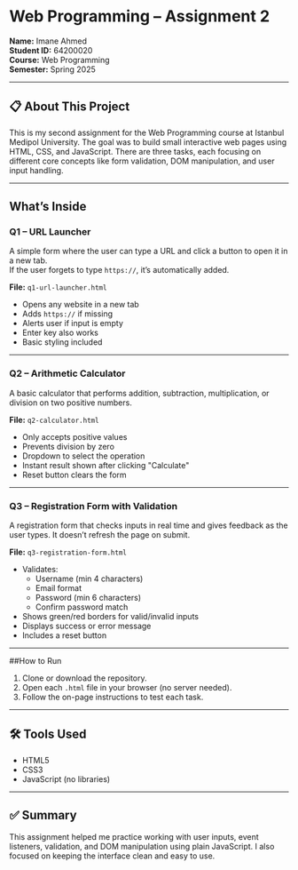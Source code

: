 # Web Programming – Assignment 2

**Name:** Imane Ahmed  
**Student ID:** 64200020  
**Course:** Web Programming  
**Semester:** Spring 2025

---

## 📋 About This Project

This is my second assignment for the Web Programming course at Istanbul Medipol University. The goal was to build small interactive web pages using HTML, CSS, and JavaScript. There are three tasks, each focusing on different core concepts like form validation, DOM manipulation, and user input handling.

---

## What’s Inside

### Q1 – URL Launcher

A simple form where the user can type a URL and click a button to open it in a new tab.  
If the user forgets to type `https://`, it’s automatically added.

**File:** `q1-url-launcher.html`

- Opens any website in a new tab
- Adds `https://` if missing
- Alerts user if input is empty
- Enter key also works
- Basic styling included

---

### Q2 – Arithmetic Calculator

A basic calculator that performs addition, subtraction, multiplication, or division on two positive numbers.

**File:** `q2-calculator.html`

- Only accepts positive values
- Prevents division by zero
- Dropdown to select the operation
- Instant result shown after clicking "Calculate"
- Reset button clears the form

---

### Q3 – Registration Form with Validation

A registration form that checks inputs in real time and gives feedback as the user types. It doesn’t refresh the page on submit.

**File:** `q3-registration-form.html`

- Validates:
  - Username (min 4 characters)
  - Email format
  - Password (min 6 characters)
  - Confirm password match
- Shows green/red borders for valid/invalid inputs
- Displays success or error message
- Includes a reset button

---

##How to Run

1. Clone or download the repository.
2. Open each `.html` file in your browser (no server needed).
3. Follow the on-page instructions to test each task.

---

## 🛠️ Tools Used

- HTML5
- CSS3
- JavaScript (no libraries)

---

## ✅ Summary

This assignment helped me practice working with user inputs, event listeners, validation, and DOM manipulation using plain JavaScript. I also focused on keeping the interface clean and easy to use.

